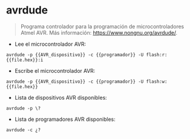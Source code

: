 # avrdude

> Programa controlador para la programación de microcontroladores Atmel AVR.
> Más información: <https://www.nongnu.org/avrdude/>.

- Lee el microcontrolador AVR:

`avrdude -p {{AVR_dispositivo}} -c {{programador}} -U flash:r:{{file.hex}}:i`

- Escribe el microcontrolador AVR:

`avrdude -p {{AVR_dispositivo}} -c {{programador}} -U flash:w:{{file.hex}}`

- Lista de dispositivos AVR disponibles:

`avrdude -p \?`

- Lista de programadores AVR disponibles:

`avrdude -c ¿?`
